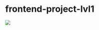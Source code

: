 # frontend-project-lvl1

<a href="https://codeclimate.com/github/oromaniko/frontend-project-lvl1/maintainability"><img src="https://api.codeclimate.com/v1/badges/d5b534b48181d8cd5f6a/maintainability" /></a>
